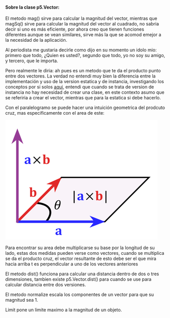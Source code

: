 
#### Sobre la clase p5.Vector:

El metodo mag() sirve para calcular la magnitud del vector, mientras que magSq() sirve para calcular la magnitud del vector al cuadrado, no sabria decir si uno es más eficiente, por ahora creo que tienen funciones diferentes aunque se vean similares, sirve más la que se acomod emejor a la necesidad de la aplicación. 

Al periodista me gustaria decirle como dijo en su momento un idolo mio: primero que todo, ¿Quien es usted?, segundo que todo, yo no soy su amigo, y tercero, que le importa.


Pero realmente le diria: ah pues es un metodo que te da el producto punto entre dos vectores. La verdad no entendi muy bien la diferencia entre la implementación y uso de la version estatica y de instancia, investigando los conceptos por si solos [aqui](https://dotnetustad.com/c-sharp/static-vs-Instance-methods), entendi que cuando se trata de version de instancia no hay necesidad de crear una clase, en este contexto asumo que se referiria a crear el vector, mientras que para la estatica si debe hacerlo.

Con el paralelogramo se puede hacer una intuición geometrica del prodcuto cruz, mas especificamente con el area de este:


![walker](../../../../assets/intuicioncruz.png)

Para encontrar su area debe multiplicarse su base por la longitud de su lado, estas dos medidas pueden verse como vectores, cuando se multiplica se da el producto cruz, el vector resultante de esto debe ser el que mira hacia arriba t es perpendicular a uno de los vectores anteriores


El metodo dist() funciona para calcular una distancia dentro de dos o tres dimensiones, tambien existe p5.Vector.dist() para cuando se use para calcular distancia entre dos versiones.

El metodo normalize escala los componentes de un vector para que su magnitud sea 1.

Limit pone un limite maximo a la magnitud de un objeto.

